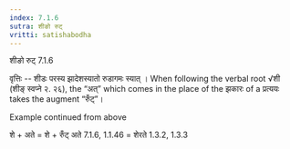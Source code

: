 ```yaml
---
index: 7.1.6
sutra: शीङो रुट्
vritti: satishabodha
---
```



 शीङो रुट् 7.1.6 

वृत्तिः -- शीडः परस्‍य झादेशस्‍यातो रुडागमः स्‍यात् । When following the verbal root √शी (शीङ् स्वप्ने २. २६), the “अत्” which comes in the place of the झकारः of a प्रत्ययः takes the augment “रुँट्”। 


Example continued from above 

शे + अते = शे + रुँट् अते 7.1.6, 1.1.46 = शेरते 1.3.2, 1.3.3 


